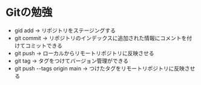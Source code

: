 # Gitの勉強
- gid add -> リポジトリをステージングする
- git commit -> リポジトリのインデックスに追加された情報にコメントを付けてコミットできる
- git push -> ローカルからリモートリポジトリに反映させる
- git tag -> タグをつけてバージョン管理ができる
- git push --tags origin main -> つけたタグをリモートリポジトリに反映させる
